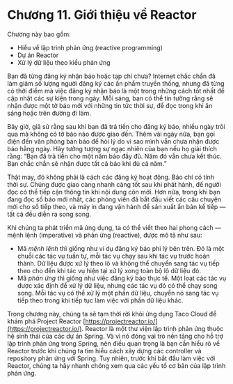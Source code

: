 # Chương 11. Giới thiệu về Reactor

Chương này bao gồm:

* Hiểu về lập trình phản ứng (reactive programming)  
* Dự án Reactor  
* Xử lý dữ liệu theo kiểu phản ứng  

Bạn đã từng đăng ký nhận báo hoặc tạp chí chưa? Internet chắc chắn đã làm giảm số lượng người đăng ký các ấn phẩm truyền thống, nhưng đã từng có thời điểm mà việc đăng ký nhận báo là một trong những cách tốt nhất để cập nhật các sự kiện trong ngày. Mỗi sáng, bạn có thể tin tưởng rằng sẽ nhận được một tờ báo mới với những tin tức thời sự, để đọc trong khi ăn sáng hoặc trên đường đi làm.

Bây giờ, giả sử rằng sau khi bạn đã trả tiền cho đăng ký báo, nhiều ngày trôi qua mà không có tờ báo nào được giao đến. Thêm vài ngày nữa, bạn gọi điện đến văn phòng bán báo để hỏi lý do vì sao mình vẫn chưa nhận được báo hằng ngày. Hãy tưởng tượng sự ngạc nhiên của bạn nếu họ giải thích rằng: “Bạn đã trả tiền cho một năm báo đầy đủ. Năm đó vẫn chưa kết thúc. Bạn chắc chắn sẽ nhận được tất cả báo khi đủ cả năm.”  

Thật may, đó không phải là cách các đăng ký hoạt động. Báo chí có tính thời sự. Chúng được giao càng nhanh càng tốt sau khi phát hành, để người đọc có thể tiếp cận thông tin khi nội dung còn mới. Hơn nữa, trong khi bạn đang đọc số báo mới nhất, các phóng viên đã bắt đầu viết các câu chuyện mới cho số tiếp theo, và máy in đang vận hành để sản xuất ấn bản kế tiếp — tất cả đều diễn ra song song.

Khi chúng ta phát triển mã ứng dụng, ta có thể viết theo hai phong cách — mệnh lệnh (imperative) và phản ứng (reactive), được mô tả như sau:

* Mã _mệnh lệnh_ thì giống như ví dụ đăng ký báo phi lý bên trên. Đó là một chuỗi các tác vụ tuần tự, mỗi tác vụ chạy sau khi tác vụ trước hoàn thành. Dữ liệu được xử lý theo lô và không thể chuyển sang tác vụ tiếp theo cho đến khi tác vụ hiện tại xử lý xong toàn bộ lô dữ liệu đó.
* Mã _phản ứng_ thì giống như việc đăng ký báo thực tế. Một loạt các tác vụ được xác định để xử lý dữ liệu, nhưng các tác vụ đó có thể chạy song song. Mỗi tác vụ có thể xử lý một phần dữ liệu, chuyển nó sang tác vụ tiếp theo trong khi tiếp tục làm việc với phần dữ liệu khác.

Trong chương này, chúng ta sẽ tạm thời rời khỏi ứng dụng Taco Cloud để khám phá Project Reactor [https://projectreactor.io/](https://projectreactor.io/). Reactor là một thư viện lập trình phản ứng thuộc hệ sinh thái của các dự án Spring. Và vì nó đóng vai trò nền tảng cho hỗ trợ lập trình phản ứng trong Spring, nên điều quan trọng là bạn cần hiểu rõ về Reactor trước khi chúng ta tìm hiểu cách xây dựng các controller và repository phản ứng với Spring. Tuy nhiên, trước khi bắt đầu làm việc với Reactor, chúng ta hãy nhanh chóng xem qua các yếu tố cơ bản của lập trình phản ứng.
